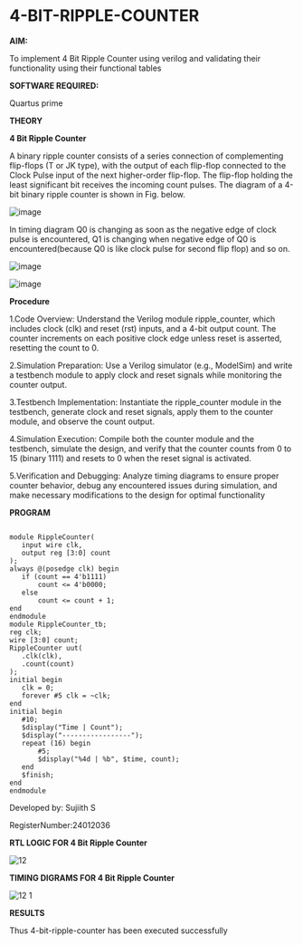 # 4-BIT-RIPPLE-COUNTER

**AIM:**

To implement  4 Bit Ripple Counter using verilog and validating their functionality using their functional tables

**SOFTWARE REQUIRED:**

Quartus prime

**THEORY**

**4 Bit Ripple Counter**

A binary ripple counter consists of a series connection of complementing flip-flops (T or JK type), with the output of each flip-flop connected to the Clock Pulse input of the next higher-order flip-flop. The flip-flop holding the least significant bit receives the incoming count pulses. The diagram of a 4-bit binary ripple counter is shown in Fig. below.

![image](https://github.com/naavaneetha/4-BIT-RIPPLE-COUNTER/assets/154305477/cb4b74d4-31ab-4359-95d0-d22e67daba13)

In timing diagram Q0 is changing as soon as the negative edge of clock pulse is encountered, Q1 is changing when negative edge of Q0 is encountered(because Q0 is like clock pulse for second flip flop) and so on.

![image](https://github.com/naavaneetha/4-BIT-RIPPLE-COUNTER/assets/154305477/a573a7d6-014e-4e54-93e6-e2ac9530960b)

![image](https://github.com/naavaneetha/4-BIT-RIPPLE-COUNTER/assets/154305477/85e1958a-2fc1-49bb-9a9f-d58ccbf3663c)

**Procedure**

1.Code Overview: Understand the Verilog module ripple_counter, which includes clock (clk) and reset (rst) inputs, and a 4-bit output count. The counter increments on each positive clock edge unless reset is asserted, resetting the count to 0.

2.Simulation Preparation: Use a Verilog simulator (e.g., ModelSim) and write a testbench module to apply clock and reset signals while monitoring the counter output.

3.Testbench Implementation: Instantiate the ripple_counter module in the testbench, generate clock and reset signals, apply them to the counter module, and observe the count output.

4.Simulation Execution: Compile both the counter module and the testbench, simulate the design, and verify that the counter counts from 0 to 15 (binary 1111) and resets to 0 when the reset signal is activated.

5.Verification and Debugging: Analyze timing diagrams to ensure proper counter behavior, debug any encountered issues during simulation, and make necessary modifications to the design for optimal functionality

**PROGRAM**

```

module RippleCounter(
   input wire clk, 
   output reg [3:0] count 
);
always @(posedge clk) begin
   if (count == 4'b1111) 
       count <= 4'b0000;
   else
       count <= count + 1;
end
endmodule
module RippleCounter_tb;
reg clk;
wire [3:0] count;
RippleCounter uut(
   .clk(clk),
   .count(count)
);
initial begin
   clk = 0;
   forever #5 clk = ~clk; 
end
initial begin
   #10;
   $display("Time | Count");
   $display("-----------------");
   repeat (16) begin
       #5; 
       $display("%4d | %b", $time, count);
   end
   $finish;
end
endmodule

```

 Developed by: Sujiith S
 
 
 RegisterNumber:24012036

**RTL LOGIC FOR 4 Bit Ripple Counter**

![12](https://github.com/user-attachments/assets/038d35aa-c6d8-4235-9d22-c2df8c46f057)


**TIMING DIGRAMS FOR 4 Bit Ripple Counter**

![12 1](https://github.com/user-attachments/assets/b7a06944-a0f6-4433-ab4f-348a1a5545cd)


**RESULTS**

Thus 4-bit-ripple-counter has been executed successfully
